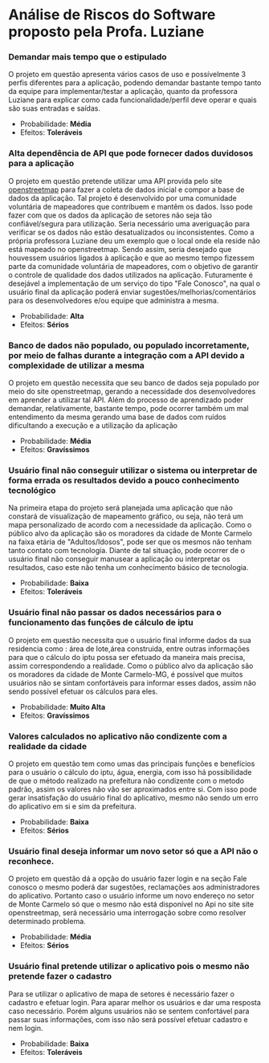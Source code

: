 # Análise de Riscos do Software proposto pela Profa. Luziane

### Demandar mais tempo que o estipulado
O projeto em questão apresenta vários casos de uso e possívelmente 3 perfis diferentes para a aplicação, podendo demandar bastante tempo tanto da equipe para implementar/testar a aplicação, quanto da professora Luziane para explicar como cada funcionalidade/perfil deve operar e quais são suas entradas e saídas.
- Probabilidade: **Média**
- Efeitos: **Toleráveis**

### Alta dependência de API que pode fornecer dados duvidosos para a aplicação
O projeto em questão pretende utilizar uma API provida pelo site [openstreetmap](https://www.openstreetmap.org/about) para fazer a coleta de dados inicial e compor a base de dados da aplicação.
Tal projeto é desenvolvido por uma comunidade voluntária de mapeadores que contribuem e mantêm os dados. Isso pode fazer com que os dados da aplicação de setores não seja tão confiável/segura para utilização. Seria necessário uma averiguação para verificar se os dados não estão desatualizados ou inconsistentes. Como a própria professora Luziane deu um exemplo que o local onde ela reside não está mapeado no openstreetmap.
Sendo assim, seria desejado que houvessem usuários ligados à aplicação e que ao mesmo tempo fizessem parte da comunidade voluntária de mapeadores, com o objetivo de garantir o controle de qualidade dos dados utilizados na aplicação. Futuramente é desejável a implementação de um serviço do tipo "Fale Conosco", na qual o usuário final da aplicação poderá enviar sugestões/melhorias/comentários para os desenvolvedores e/ou equipe que administra a mesma.
- Probabilidade: **Alta**
- Efeitos: **Sérios**

### Banco de dados não populado, ou populado incorretamente, por meio de falhas durante a integração com a API devido a complexidade de utilizar a mesma
O projeto em questão necessita que seu banco de dados seja populado por meio do site openstreetmap, gerando a necessidade dos desenvolvedores em aprender a utilizar tal API. Além do processo de aprendizado poder demandar, relativamente, bastante tempo, pode ocorrer também um mal entendimento da mesma gerando uma base de dados com ruídos dificultando a execução e a utilização da aplicação
- Probabilidade: **Média**
- Efeitos: **Gravíssimos**

### Usuário final não conseguir utilizar o sistema ou interpretar de forma errada os resultados devido a pouco conhecimento tecnológico
Na primeira etapa do projeto será planejada uma aplicação que não constará de visualização de mapeamento gráfico, ou seja, não terá um mapa personalizado de acordo com a necessidade da aplicação. Como o público alvo da aplicação são os moradores da cidade de Monte Carmelo na faixa etária de "Adultos/Idosos", pode ser que os mesmos não tenham tanto contato com tecnologia. Diante de tal situação, pode ocorrer de o usuário final não conseguir manusear a aplicação ou interpretar os resultados, caso este não tenha um conhecimento básico de tecnologia.
- Probabilidade: **Baixa**
- Efeitos: **Toleráveis**


### Usuário final não passar os dados necessários para o funcionamento das funções de cálculo de iptu
O projeto em questão necessita que o usuário final informe dados da sua residencia como : área de lote,área construida, entre outras informações para que o cálculo do iptu possa ser efetuado da maneira mais precisa, assim correspondendo a realidade. Como o público alvo da aplicação são os moradores da cidade de Monte Carmelo-MG, é possível que muitos usuários não se sintam confortáveis para informar esses dados, assim não sendo possível efetuar os cálculos para eles.
- Probabilidade: **Muito Alta**
- Efeitos: **Gravíssimos**


### Valores calculados no aplicativo não condizente com a realidade da cidade
O projeto em questão tem como umas das principais funções e benefícios para o usuário o cálculo do iptu, água, energia, com isso há possibilidade de que o método realizado na prefeitura não condizente com o metodo padrão, assim os valores não vão ser aproximados entre si. Com isso pode gerar insatisfação do usuário final do aplicativo, mesmo não sendo um erro do aplicativo em si e sim da prefeitura.
- Probabilidade: **Baixa**
- Efeitos: **Sérios**

### Usuário final deseja informar um novo setor só que a API não o reconhece.
O projeto em questão dá a opção do usuário fazer login e na seção Fale conosco o mesmo poderá dar sugestões, reclamações aos administradores do aplicativo. Portanto caso o usuário informe um novo endereço no setor de Monte Carmelo só que o mesmo não está disponível no Api no site  site openstreetmap, será necessário uma interrogação sobre como resolver determinado problema.
- Probabilidade: **Média**
- Efeitos: **Sérios**

### Usuário final pretende utilizar o aplicativo pois o mesmo não pretende fazer o cadastro
Para se utilizar o aplicativo de mapa de setores é necessário fazer o cadastro e efetuar login. Para aparar melhor os usuários e dar uma resposta caso necessário. Porém alguns usuários não se sentem confortável para passar suas informações, com isso não será possível efetuar cadastro e nem login.
- Probabilidade: **Baixa**
- Efeitos: **Toleráveis**




